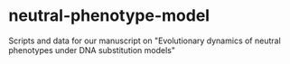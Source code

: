# neutral-phenotype-model
Scripts and data for our manuscript on "Evolutionary dynamics of neutral phenotypes under DNA substitution models"
